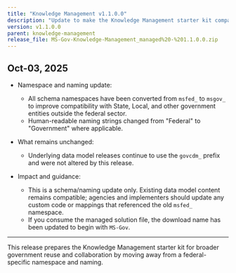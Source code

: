 ```yaml
---
title: "Knowledge Management v1.1.0.0"
description: "Update to make the Knowledge Management starter kit compatible outside the federal namespace: schema prefixes changed from msfed_ to msgov_ and naming updated from 'Federal' to 'Government'. Underlying data model releases remain govcdm_."
version: v1.1.0.0
parent: knowledge-management
release_file: MS-Gov-Knowledge-Management_managed%20-%201.1.0.0.zip
---
```


## Oct-03, 2025

* Namespace and naming update:
  - All schema namespaces have been converted from `msfed_` to `msgov_` to improve compatibility with State, Local, and other government entities outside the federal sector.
  - Human-readable naming strings changed from "Federal" to "Government" where applicable.

* What remains unchanged:
  - Underlying data model releases continue to use the `govcdm_` prefix and were not altered by this release.

* Impact and guidance:
  - This is a schema/naming update only. Existing data model content remains compatible; agencies and implementers should update any custom code or mappings that referenced the old `msfed_` namespace.
  - If you consume the managed solution file, the download name has been updated to begin with `MS-Gov`.

---

This release prepares the Knowledge Management starter kit for broader government reuse and collaboration by moving away from a federal-specific namespace and naming.

